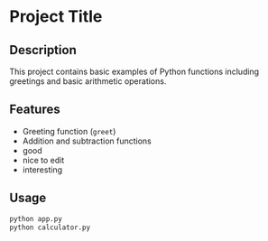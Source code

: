 # Project Title

## Description
This project contains basic examples of Python functions including greetings and basic arithmetic operations.

## Features
- Greeting function (`greet`)
- Addition and subtraction functions
- good
- nice to edit
- interesting

## Usage
```bash
python app.py
python calculator.py
```
